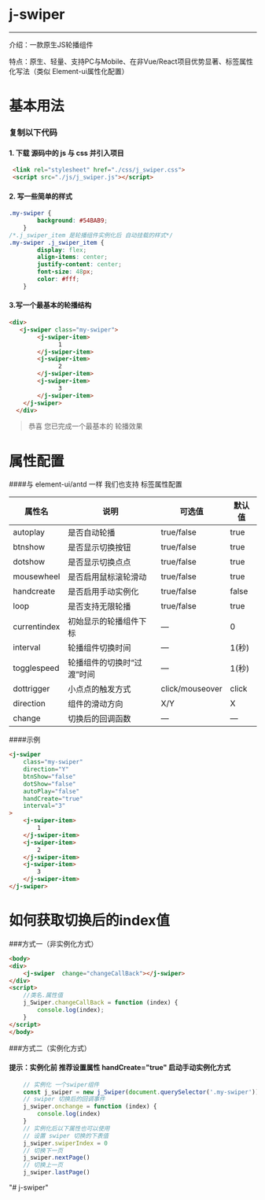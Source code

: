 # j-swiper
***
介绍：一款原生JS轮播组件

特点：原生、轻量、支持PC与Mobile、在非Vue/React项目优势显著、标签属性化写法（类似 Element-ui属性化配置）

# 基本用法
### 复制以下代码
#### 1. 下载 源码中的 js 与 css 并引入项目
```html
 <link rel="stylesheet" href="./css/j_swiper.css">
 <script src="./js/j_swiper.js"></script>
```
#### 2. 写一些简单的样式
```css
.my-swiper {
        background: #54BAB9;
    }
/*.j_swiper_item 是轮播组件实例化后 自动挂载的样式*/
.my-swiper .j_swiper_item {
        display: flex;
        align-items: center;
        justify-content: center;
        font-size: 48px;
        color: #fff;
    }
```
#### 3.写一个最基本的轮播结构
```html
<div>
   <j-swiper class="my-swiper">
        <j-swiper-item>
              1
        </j-swiper-item>
        <j-swiper-item>
              2
        </j-swiper-item>
        <j-swiper-item>
              3
        </j-swiper-item>
    </j-swiper>
  </div>
```
> 恭喜 您已完成一个最基本的 轮播效果
# 属性配置
####与 element-ui/antd 一样 我们也支持 标签属性配置

|属性名      |说明      |可选值      |默认值      |
| ---- | ---- | ---- | ---- |
|autoplay      |是否自动轮播      |true/false      |true      |
|btnshow      |是否显示切换按钮      |true/false      |true      |
|dotshow      |是否显示切换点点      |true/false      |true      |
|mousewheel      |是否启用鼠标滚轮滑动      |true/false      |true      |
|handcreate      |是否启用手动实例化      |true/false      |false      |
|loop      |是否支持无限轮播      |true/false      |true      |
|currentindex      |初始显示的轮播组件下标      |—      |0      |
|interval      |轮播组件切换时间      |—      |1(秒)      |
|togglespeed      |轮播组件的切换时“过渡”时间      |—      |1(秒)      |
|dottrigger      |小点点的触发方式      |click/mouseover      |click      |
|direction      |组件的滑动方向      |X/Y      |X      |
|change      |切换后的回调函数      |—      |—      |
####示例
```html
<j-swiper
    class="my-swiper"
    direction="Y"
    btnShow="false"
    dotShow="false"
    autoPlay="false"
    handCreate="true"
    interval="3"
>
    <j-swiper-item>
        1
    </j-swiper-item>
    <j-swiper-item>
        2
    </j-swiper-item>
    <j-swiper-item>
        3
    </j-swiper-item>
</j-swiper>
```

# 如何获取切换后的index值
###方式一（非实例化方式）
```html
<body>
<div>
    <j-swiper  change="changeCallBack"></j-swiper>
</div>
<script>
    //类名.属性值
    j_Swiper.changeCallBack = function (index) {
        console.log(index);
    }
</script>
</body>
```
###方式二（实例化方式）
#### 提示：实例化前 推荐设置属性 handCreate="true" 启动手动实例化方式  
```javascript
    // 实例化 一个swiper组件
    const j_swiper = new j_Swiper(document.querySelector('.my-swiper'));
    // swiper 切换后的回调事件
    j_swiper.onchange = function (index) {
        console.log(index)
    }
    // 实例化后以下属性也可以使用
    // 设置 swiper 切换的下表值 
    j_swiper.swiperIndex = 0
    // 切换下一页
    j_swiper.nextPage()
    // 切换上一页
    j_swiper.lastPage()
```

"# j-swiper" 
